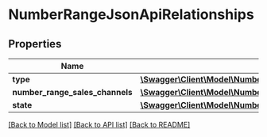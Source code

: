 # NumberRangeJsonApiRelationships

## Properties
Name | Type | Description | Notes
------------ | ------------- | ------------- | -------------
**type** | [**\Swagger\Client\Model\NumberRangeJsonApiRelationshipsType**](NumberRangeJsonApiRelationshipsType.md) |  | [optional] 
**number_range_sales_channels** | [**\Swagger\Client\Model\NumberRangeJsonApiRelationshipsNumberRangeSalesChannels**](NumberRangeJsonApiRelationshipsNumberRangeSalesChannels.md) |  | [optional] 
**state** | [**\Swagger\Client\Model\NumberRangeJsonApiRelationshipsState**](NumberRangeJsonApiRelationshipsState.md) |  | [optional] 

[[Back to Model list]](../../README.md#documentation-for-models) [[Back to API list]](../../README.md#documentation-for-api-endpoints) [[Back to README]](../../README.md)

